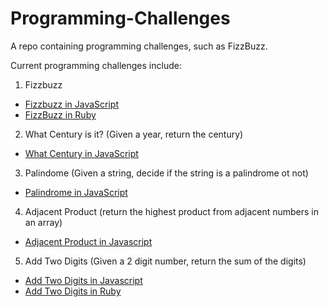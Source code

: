 # Programming-Challenges
A repo containing programming challenges, such as FizzBuzz.

Current programming challenges include:
1. Fizzbuzz
* [Fizzbuzz in JavaScript](FizzBuzz/fizzBuzz.js)
* [FizzBuzz in Ruby](FizzBuzz/fizzbuzz.rb)
2. What Century is it? (Given a year, return the century)
* [What Century in JavaScript](WhatCentury/whatCentury.js)
3. Palindome (Given a string, decide if the string is a palindrome ot not)
* [Palindrome in JavaScript](Palindrome/palindrome.js)
4. Adjacent Product (return the highest product from adjacent numbers in an array)
* [Adjacent Product in Javascript](adjacentProduct/adjacentProduct.js)
5. Add Two Digits (Given a 2 digit number, return the sum of the digits)
* [Add Two Digits in Javascript](addTwoDigits/addTwoDigits.js)
* [Add Two Digits in Ruby](addTwoDigits/addTwoDigits.rb)